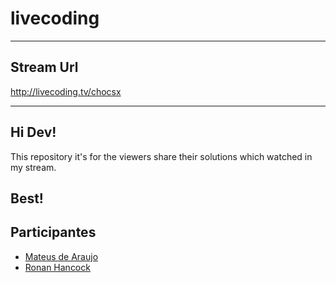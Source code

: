 # livecoding
----
## Stream Url
 http://livecoding.tv/chocsx

----
## Hi Dev!
This repository it's for the viewers share their solutions which watched in my stream.

Best!
----
## Participantes
* [Mateus de Araujo](http://doubleweb.com.br/mateus/)
* [Ronan Hancock](http://twitter.com/RiSkGOON)
